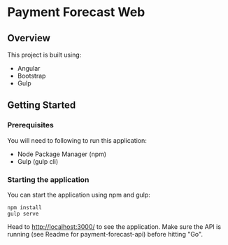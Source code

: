 Payment Forecast Web
==============================

Overview
--------

This project is built using:

- Angular
- Bootstrap
- Gulp

Getting Started
---------------

### Prerequisites

You will need to following to run this application:

- Node Package Manager (npm)
- Gulp (gulp cli)

### Starting the application

You can start the application using npm and gulp:

```
npm install
gulp serve
```

Head to <http://localhost:3000/> to see the application. Make sure the API is running (see Readme for payment-forecast-api) before hitting "Go". 
